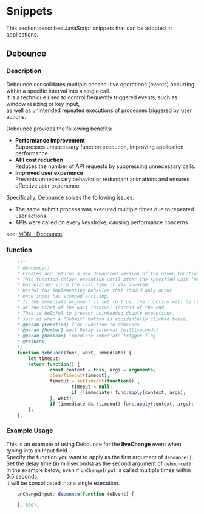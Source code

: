 # Snippets

This section describes JavaScript snippets that can be adopted in applications.

## Debounce

### Description
Debounce consolidates multiple consecutive operations (events) occurring within a specific interval into a single call.  
It is a technique used to control frequently triggered events, such as window resizing or key input,  
as well as unintended repeated executions of processes triggered by user actions.  

Debounce provides the following benefits:  
- **Performance improvement**  
  Suppresses unnecessary function execution, improving application performance.  
- **API cost reduction**  
  Reduces the number of API requests by suppressing unnecessary calls.  
- **Improved user experience**  
  Prevents unnecessary behavior or redundant animations and ensures effective user experience.  

Specifically, Debounce solves the following issues:  
- The same submit process was executed multiple times due to repeated user actions  
- APIs were called on every keystroke, causing performance concerns 

see: [MDN - Debounce](https://developer.mozilla.org/en-US/docs/Glossary/Debounce)

### function

```javascript
    /**
    * debounce()
    * Creates and returns a new debounced version of the given function.
    * This function delays execution until after the specified wait (ms) 
    * has elapsed since the last time it was invoked.
    * Useful for implementing behavior that should only occur 
    * once input has stopped arriving.
    * If the immediate argument is set to true, the function will be triggered 
    * at the start of the wait interval instead of the end.
    * This is helpful to prevent unintended double executions, 
    * such as when a "Submit" button is accidentally clicked twice.
    * @param {Function} func Function to debounce
    * @param {Number} wait Delay interval (milliseconds)
    * @param {Boolean} immediate Immediate trigger flag
    * @returns
    */
    function debounce(func, wait, immediate) {
        let timeout;
        return function() {
                const context = this, args = arguments;
                clearTimeout(timeout);
                timeout = setTimeout(function() {
                        timeout = null;
                        if (!immediate) func.apply(context, args);
                }, wait);
                if (immediate && !timeout) func.apply(context, args);
        };
    };
```

### Example Usage

This is an example of using Debounce for the **liveChange** event when typing into an Input field.  
Specify the function you want to apply as the first argument of `debounce()`.  
Set the delay time (in milliseconds) as the second argument of `debounce()`.  
In the example below, even if `onChangeInput` is called multiple times within 0.5 seconds,  
it will be consolidated into a single execution.  

```javaScript
    onChangeInput: debounce(function (oEvent) {
    ....
    }, 500),
```

